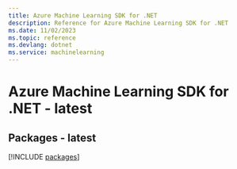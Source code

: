 ```yaml
---
title: Azure Machine Learning SDK for .NET
description: Reference for Azure Machine Learning SDK for .NET
ms.date: 11/02/2023
ms.topic: reference
ms.devlang: dotnet
ms.service: machinelearning
---
```

# Azure Machine Learning SDK for .NET - latest
## Packages - latest
[!INCLUDE [packages](machine-learning-index.md)]